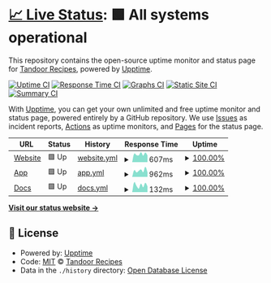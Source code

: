 # [📈 Live Status](https://status.tandoor.dev): <!--live status--> **🟩 All systems operational**

This repository contains the open-source uptime monitor and status page for [Tandoor Recipes](https://tandoor.dev/), powered by [Upptime](https://github.com/upptime/upptime).

[![Uptime CI](https://github.com/TandoorRecipes/upptime/workflows/Uptime%20CI/badge.svg)](https://github.com/TandoorRecipes/upptime/actions?query=workflow%3A%22Uptime+CI%22)
[![Response Time CI](https://github.com/TandoorRecipes/upptime/workflows/Response%20Time%20CI/badge.svg)](https://github.com/TandoorRecipes/upptime/actions?query=workflow%3A%22Response+Time+CI%22)
[![Graphs CI](https://github.com/TandoorRecipes/upptime/workflows/Graphs%20CI/badge.svg)](https://github.com/TandoorRecipes/upptime/actions?query=workflow%3A%22Graphs+CI%22)
[![Static Site CI](https://github.com/TandoorRecipes/upptime/workflows/Static%20Site%20CI/badge.svg)](https://github.com/TandoorRecipes/upptime/actions?query=workflow%3A%22Static+Site+CI%22)
[![Summary CI](https://github.com/TandoorRecipes/upptime/workflows/Summary%20CI/badge.svg)](https://github.com/TandoorRecipes/upptime/actions?query=workflow%3A%22Summary+CI%22)

With [Upptime](https://upptime.js.org), you can get your own unlimited and free uptime monitor and status page, powered entirely by a GitHub repository. We use [Issues](https://github.com/TandoorRecipes/upptime/issues) as incident reports, [Actions](https://github.com/TandoorRecipes/upptime/actions) as uptime monitors, and [Pages](https://status.tandoor.dev) for the status page.

<!--start: status pages-->
<!-- This summary is generated by Upptime (https://github.com/upptime/upptime) -->
<!-- Do not edit this manually, your changes will be overwritten -->
<!-- prettier-ignore -->
| URL | Status | History | Response Time | Uptime |
| --- | ------ | ------- | ------------- | ------ |
| <img alt="" src="https://icons.duckduckgo.com/ip3/tandoor.dev.ico" height="13"> [Website](https://tandoor.dev/) | 🟩 Up | [website.yml](https://github.com/TandoorRecipes/upptime/commits/HEAD/history/website.yml) | <details><summary><img alt="Response time graph" src="./graphs/website/response-time-week.png" height="20"> 607ms</summary><br><a href="https://status.tandoor.dev/history/website"><img alt="Response time 666" src="https://img.shields.io/endpoint?url=https%3A%2F%2Fraw.githubusercontent.com%2FTandoorRecipes%2Fupptime%2FHEAD%2Fapi%2Fwebsite%2Fresponse-time.json"></a><br><a href="https://status.tandoor.dev/history/website"><img alt="24-hour response time 518" src="https://img.shields.io/endpoint?url=https%3A%2F%2Fraw.githubusercontent.com%2FTandoorRecipes%2Fupptime%2FHEAD%2Fapi%2Fwebsite%2Fresponse-time-day.json"></a><br><a href="https://status.tandoor.dev/history/website"><img alt="7-day response time 607" src="https://img.shields.io/endpoint?url=https%3A%2F%2Fraw.githubusercontent.com%2FTandoorRecipes%2Fupptime%2FHEAD%2Fapi%2Fwebsite%2Fresponse-time-week.json"></a><br><a href="https://status.tandoor.dev/history/website"><img alt="30-day response time 653" src="https://img.shields.io/endpoint?url=https%3A%2F%2Fraw.githubusercontent.com%2FTandoorRecipes%2Fupptime%2FHEAD%2Fapi%2Fwebsite%2Fresponse-time-month.json"></a><br><a href="https://status.tandoor.dev/history/website"><img alt="1-year response time 666" src="https://img.shields.io/endpoint?url=https%3A%2F%2Fraw.githubusercontent.com%2FTandoorRecipes%2Fupptime%2FHEAD%2Fapi%2Fwebsite%2Fresponse-time-year.json"></a></details> | <details><summary><a href="https://status.tandoor.dev/history/website">100.00%</a></summary><a href="https://status.tandoor.dev/history/website"><img alt="All-time uptime 99.96%" src="https://img.shields.io/endpoint?url=https%3A%2F%2Fraw.githubusercontent.com%2FTandoorRecipes%2Fupptime%2FHEAD%2Fapi%2Fwebsite%2Fuptime.json"></a><br><a href="https://status.tandoor.dev/history/website"><img alt="24-hour uptime 100.00%" src="https://img.shields.io/endpoint?url=https%3A%2F%2Fraw.githubusercontent.com%2FTandoorRecipes%2Fupptime%2FHEAD%2Fapi%2Fwebsite%2Fuptime-day.json"></a><br><a href="https://status.tandoor.dev/history/website"><img alt="7-day uptime 100.00%" src="https://img.shields.io/endpoint?url=https%3A%2F%2Fraw.githubusercontent.com%2FTandoorRecipes%2Fupptime%2FHEAD%2Fapi%2Fwebsite%2Fuptime-week.json"></a><br><a href="https://status.tandoor.dev/history/website"><img alt="30-day uptime 100.00%" src="https://img.shields.io/endpoint?url=https%3A%2F%2Fraw.githubusercontent.com%2FTandoorRecipes%2Fupptime%2FHEAD%2Fapi%2Fwebsite%2Fuptime-month.json"></a><br><a href="https://status.tandoor.dev/history/website"><img alt="1-year uptime 99.96%" src="https://img.shields.io/endpoint?url=https%3A%2F%2Fraw.githubusercontent.com%2FTandoorRecipes%2Fupptime%2FHEAD%2Fapi%2Fwebsite%2Fuptime-year.json"></a></details>
| <img alt="" src="https://icons.duckduckgo.com/ip3/app.tandoor.dev.ico" height="13"> [App](https://app.tandoor.dev/) | 🟩 Up | [app.yml](https://github.com/TandoorRecipes/upptime/commits/HEAD/history/app.yml) | <details><summary><img alt="Response time graph" src="./graphs/app/response-time-week.png" height="20"> 962ms</summary><br><a href="https://status.tandoor.dev/history/app"><img alt="Response time 1102" src="https://img.shields.io/endpoint?url=https%3A%2F%2Fraw.githubusercontent.com%2FTandoorRecipes%2Fupptime%2FHEAD%2Fapi%2Fapp%2Fresponse-time.json"></a><br><a href="https://status.tandoor.dev/history/app"><img alt="24-hour response time 693" src="https://img.shields.io/endpoint?url=https%3A%2F%2Fraw.githubusercontent.com%2FTandoorRecipes%2Fupptime%2FHEAD%2Fapi%2Fapp%2Fresponse-time-day.json"></a><br><a href="https://status.tandoor.dev/history/app"><img alt="7-day response time 962" src="https://img.shields.io/endpoint?url=https%3A%2F%2Fraw.githubusercontent.com%2FTandoorRecipes%2Fupptime%2FHEAD%2Fapi%2Fapp%2Fresponse-time-week.json"></a><br><a href="https://status.tandoor.dev/history/app"><img alt="30-day response time 1161" src="https://img.shields.io/endpoint?url=https%3A%2F%2Fraw.githubusercontent.com%2FTandoorRecipes%2Fupptime%2FHEAD%2Fapi%2Fapp%2Fresponse-time-month.json"></a><br><a href="https://status.tandoor.dev/history/app"><img alt="1-year response time 1102" src="https://img.shields.io/endpoint?url=https%3A%2F%2Fraw.githubusercontent.com%2FTandoorRecipes%2Fupptime%2FHEAD%2Fapi%2Fapp%2Fresponse-time-year.json"></a></details> | <details><summary><a href="https://status.tandoor.dev/history/app">100.00%</a></summary><a href="https://status.tandoor.dev/history/app"><img alt="All-time uptime 99.94%" src="https://img.shields.io/endpoint?url=https%3A%2F%2Fraw.githubusercontent.com%2FTandoorRecipes%2Fupptime%2FHEAD%2Fapi%2Fapp%2Fuptime.json"></a><br><a href="https://status.tandoor.dev/history/app"><img alt="24-hour uptime 100.00%" src="https://img.shields.io/endpoint?url=https%3A%2F%2Fraw.githubusercontent.com%2FTandoorRecipes%2Fupptime%2FHEAD%2Fapi%2Fapp%2Fuptime-day.json"></a><br><a href="https://status.tandoor.dev/history/app"><img alt="7-day uptime 100.00%" src="https://img.shields.io/endpoint?url=https%3A%2F%2Fraw.githubusercontent.com%2FTandoorRecipes%2Fupptime%2FHEAD%2Fapi%2Fapp%2Fuptime-week.json"></a><br><a href="https://status.tandoor.dev/history/app"><img alt="30-day uptime 99.96%" src="https://img.shields.io/endpoint?url=https%3A%2F%2Fraw.githubusercontent.com%2FTandoorRecipes%2Fupptime%2FHEAD%2Fapi%2Fapp%2Fuptime-month.json"></a><br><a href="https://status.tandoor.dev/history/app"><img alt="1-year uptime 99.94%" src="https://img.shields.io/endpoint?url=https%3A%2F%2Fraw.githubusercontent.com%2FTandoorRecipes%2Fupptime%2FHEAD%2Fapi%2Fapp%2Fuptime-year.json"></a></details>
| <img alt="" src="https://icons.duckduckgo.com/ip3/docs.tandoor.dev.ico" height="13"> [Docs](https://docs.tandoor.dev/) | 🟩 Up | [docs.yml](https://github.com/TandoorRecipes/upptime/commits/HEAD/history/docs.yml) | <details><summary><img alt="Response time graph" src="./graphs/docs/response-time-week.png" height="20"> 132ms</summary><br><a href="https://status.tandoor.dev/history/docs"><img alt="Response time 155" src="https://img.shields.io/endpoint?url=https%3A%2F%2Fraw.githubusercontent.com%2FTandoorRecipes%2Fupptime%2FHEAD%2Fapi%2Fdocs%2Fresponse-time.json"></a><br><a href="https://status.tandoor.dev/history/docs"><img alt="24-hour response time 111" src="https://img.shields.io/endpoint?url=https%3A%2F%2Fraw.githubusercontent.com%2FTandoorRecipes%2Fupptime%2FHEAD%2Fapi%2Fdocs%2Fresponse-time-day.json"></a><br><a href="https://status.tandoor.dev/history/docs"><img alt="7-day response time 132" src="https://img.shields.io/endpoint?url=https%3A%2F%2Fraw.githubusercontent.com%2FTandoorRecipes%2Fupptime%2FHEAD%2Fapi%2Fdocs%2Fresponse-time-week.json"></a><br><a href="https://status.tandoor.dev/history/docs"><img alt="30-day response time 151" src="https://img.shields.io/endpoint?url=https%3A%2F%2Fraw.githubusercontent.com%2FTandoorRecipes%2Fupptime%2FHEAD%2Fapi%2Fdocs%2Fresponse-time-month.json"></a><br><a href="https://status.tandoor.dev/history/docs"><img alt="1-year response time 155" src="https://img.shields.io/endpoint?url=https%3A%2F%2Fraw.githubusercontent.com%2FTandoorRecipes%2Fupptime%2FHEAD%2Fapi%2Fdocs%2Fresponse-time-year.json"></a></details> | <details><summary><a href="https://status.tandoor.dev/history/docs">100.00%</a></summary><a href="https://status.tandoor.dev/history/docs"><img alt="All-time uptime 99.99%" src="https://img.shields.io/endpoint?url=https%3A%2F%2Fraw.githubusercontent.com%2FTandoorRecipes%2Fupptime%2FHEAD%2Fapi%2Fdocs%2Fuptime.json"></a><br><a href="https://status.tandoor.dev/history/docs"><img alt="24-hour uptime 100.00%" src="https://img.shields.io/endpoint?url=https%3A%2F%2Fraw.githubusercontent.com%2FTandoorRecipes%2Fupptime%2FHEAD%2Fapi%2Fdocs%2Fuptime-day.json"></a><br><a href="https://status.tandoor.dev/history/docs"><img alt="7-day uptime 100.00%" src="https://img.shields.io/endpoint?url=https%3A%2F%2Fraw.githubusercontent.com%2FTandoorRecipes%2Fupptime%2FHEAD%2Fapi%2Fdocs%2Fuptime-week.json"></a><br><a href="https://status.tandoor.dev/history/docs"><img alt="30-day uptime 100.00%" src="https://img.shields.io/endpoint?url=https%3A%2F%2Fraw.githubusercontent.com%2FTandoorRecipes%2Fupptime%2FHEAD%2Fapi%2Fdocs%2Fuptime-month.json"></a><br><a href="https://status.tandoor.dev/history/docs"><img alt="1-year uptime 99.99%" src="https://img.shields.io/endpoint?url=https%3A%2F%2Fraw.githubusercontent.com%2FTandoorRecipes%2Fupptime%2FHEAD%2Fapi%2Fdocs%2Fuptime-year.json"></a></details>

<!--end: status pages-->

[**Visit our status website →**](https://status.tandoor.dev)

## 📄 License

- Powered by: [Upptime](https://github.com/upptime/upptime)
- Code: [MIT](./LICENSE) © [Tandoor Recipes](https://tandoor.dev/)
- Data in the `./history` directory: [Open Database License](https://opendatacommons.org/licenses/odbl/1-0/)

